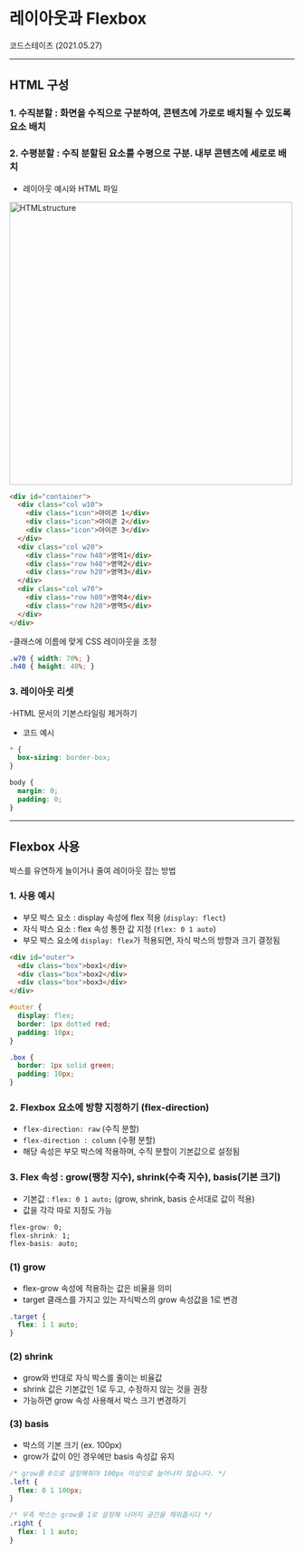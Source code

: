 # 레이아웃과 Flexbox
코드스테이츠 (2021.05.27)
***
## HTML 구성

### 1. 수직분할 : 화면을 수직으로 구분하여, 콘텐츠에 가로로 배치될 수 있도록 요소 배치
### 2. 수평분할 : 수직 분할된 요소를 수평으로 구분. 내부 콘텐츠에 세로로 배치

- 레이아웃 예시와 HTML 파일

<img width="500" alt="HTMLstructure" src="https://user-images.githubusercontent.com/80403988/119763112-daa78080-bee9-11eb-8e44-430aa9ec8c78.png">

```html
<div id="container">
  <div class="col w10">
    <div class="icon">아이콘 1</div>
    <div class="icon">아이콘 2</div>
    <div class="icon">아이콘 3</div>
  </div>
  <div class="col w20">
    <div class="row h40">영역1</div>
    <div class="row h40">영역2</div>
    <div class="row h20">영역3</div>
  </div>
  <div class="col w70">
    <div class="row h80">영역4</div>
    <div class="row h20">영역5</div>
  </div>
</div>
```
-클래스에 이름에 맞게 CSS 레이아웃을 조정
```css
.w70 { width: 70%; }
.h40 { height: 40%; }
```

### 3. 레이아웃 리셋
-HTML 문서의 기본스타일링 제거하기
- 코드 예시
```css
* {
  box-sizing: border-box;
}

body {
  margin: 0;
  padding: 0;
}
```
***
## Flexbox 사용
박스를 유연하게 늘이거나 줄여 레이아웃 잡는 방법

### 1. 사용 예시
- 부모 박스 요소 : display 속성에 flex 적용 (```display: flect```)
- 자식 박스 요소 : flex 속성 통한 값 지정 (```flex: 0 1 auto```)
- 부모 박스 요소에 ```display: flex```가 적용되면, 자식 박스의 방향과 크기 결정됨 

```html
<div id="outer">
  <div class="box">box1</div>
  <div class="box">box2</div>
  <div class="box">box3</div>
</div>
```
```css
#outer {
  display: flex;
  border: 1px dotted red;
  padding: 10px;
}

.box {
  border: 1px solid green;
  padding: 10px;
}
```
### 2. Flexbox 요소에 방향 지정하기 (flex-direction)
- ```flex-direction: raw``` (수직 분할)
- ```flex-direction : column``` (수평 분할)
- 해당 속성은 부모 박스에 적용하며, 수직 분할이 기본값으로 설정됨 

### 3. Flex 속성 : grow(팽창 지수), shrink(수축 지수), basis(기본 크기)
- 기본값 : ```flex: 0 1 auto;``` (grow, shrink, basis 순서대로 값이 적용)
- 값을 각각 따로 지정도 가능
```css
flex-grow: 0;
flex-shrink: 1;
flex-basis: auto;
```

### (1) grow
- flex-grow 속성에 적용하는 값은 비율을 의미
- target 클래스를 가지고 있는 자식박스의 grow 속성값을 1로 변경
```css
.target {
  flex: 1 1 auto;
}
```

### (2) shrink
- grow와 반대로 자식 박스를 줄이는 비율값
- shrink 값은 기본값인 1로 두고, 수정하지 않는 것을 권장
- 가능하면 grow 속성 사용해서 박스 크기 변경하기

### (3) basis
- 박스의 기본 크기 (ex. 100px)
- grow가 값이 0인 경우에만 basis 속성값 유지
```css
/* grow를 0으로 설정해줘야 100px 이상으로 늘어나지 않습니다. */
.left {
  flex: 0 1 100px;
}

/* 우측 박스는 grow를 1로 설정해 나머지 공간을 채워줍시다 */
.right {
  flex: 1 1 auto;
}
```
